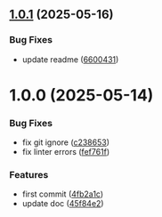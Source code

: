 ## [1.0.1](https://github.com/commercelayer/commercelayer-cli-plugin-metrics/compare/v1.0.0...v1.0.1) (2025-05-16)


### Bug Fixes

* update readme ([6600431](https://github.com/commercelayer/commercelayer-cli-plugin-metrics/commit/6600431ad31f44d6d77371bc8c0775658a612f32))

# 1.0.0 (2025-05-14)


### Bug Fixes

* fix git ignore ([c238653](https://github.com/commercelayer/commercelayer-cli-plugin-metrics/commit/c238653c04a87e0dedcdc05316cbc110d9e6c910))
* fix linter errors ([fef761f](https://github.com/commercelayer/commercelayer-cli-plugin-metrics/commit/fef761f54034f3c0c67853294209b2f28096e86f))


### Features

* first commit ([4fb2a1c](https://github.com/commercelayer/commercelayer-cli-plugin-metrics/commit/4fb2a1c2086930c10bd2a7cd959d34e46f4c7d25))
* update doc ([45f84e2](https://github.com/commercelayer/commercelayer-cli-plugin-metrics/commit/45f84e2635963e2cab2e099e3ad5501e19b6b50b))
